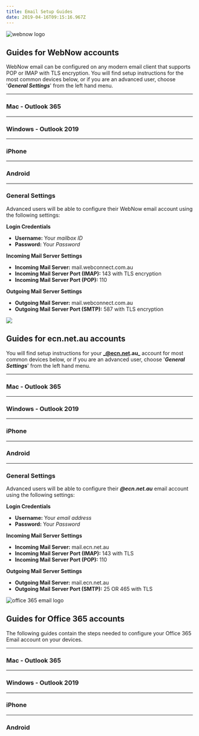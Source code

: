 ```yaml
---
title: Email Setup Guides
date: 2019-04-16T09:15:16.967Z
---
```

![webnow logo](/images/webnowlogo.png "## Webnow Logo")

## Guides for WebNow accounts

WebNow email can be configured on any modern email client that supports POP or IMAP with TLS encryption.
You will find setup instructions for the most common devices below, or if you are an advanced user, choose '_**General Settings**_' from the left hand menu.

----
### Mac - Outlook 365
----
### Windows - Outlook 2019
----
### iPhone
----
### Android
----
### General Settings

Advanced users will be able to configure their WebNow email account using the following settings:

**Login Credentials**

* **Username:** Your _mailbox ID_
* **Password:** Your _Password_

**Incoming Mail Server Settings**

* **Incoming Mail Server:** mail.webconnect.com.au
* **Incoming Mail Server Port (IMAP):** 143 with TLS encryption
* **Incoming Mail Server Port (POP):** 110 

**Outgoing Mail Server Settings**

* **Outgoing Mail Server:** mail.webconnect.com.au
* **Outgoing Mail Server Port (SMTP):** 587 with TLS encryption

![](/images/ecnemaillogo.png)

## Guides for ecn.net.au accounts

You will find setup instructions for your **_@ecn.net.au_** account for most common devices below, or if you are an advanced user, choose '_**General Settings**_' from the left hand menu.

----
### Mac - Outlook 365
----
### Windows - Outlook 2019
----
### iPhone
----
### Android
----
### General Settings

Advanced users will be able to configure their _**@ecn.net.au**_ email account using the following settings:

**Login Credentials**

* **Username:** Your _email address_
* **Password:** Your _Password_

**Incoming Mail Server Settings**

* **Incoming Mail Server:** mail.ecn.net.au
* **Incoming Mail Server Port (IMAP):** 143 with TLS
* **Incoming Mail Server Port (POP):** 110

**Outgoing Mail Server Settings**

* **Outgoing Mail Server:** mail.ecn.net.au
* **Outgoing Mail Server Port (SMTP):** 25 OR 465 with TLS

![office 365 email logo](/images/office365logo.png)

## Guides for Office 365 accounts

The following guides contain the steps needed to configure your Office 365 Email account on your devices.

----

### Mac - Outlook 365
----
### Windows - Outlook 2019
----
### iPhone
----
### Android
